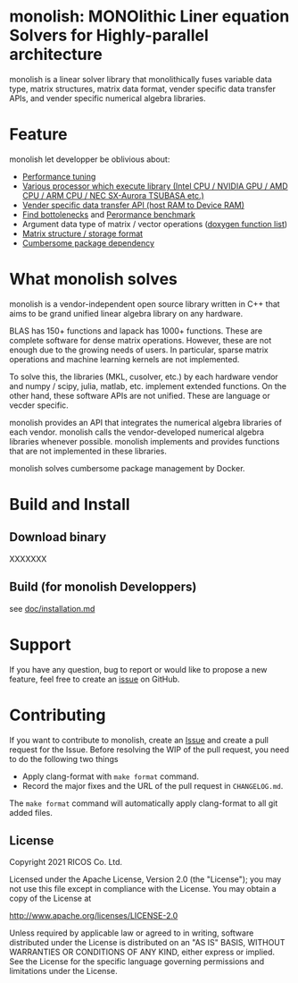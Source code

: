 # monolish: MONOlithic Liner equation Solvers for Highly-parallel architecture
monolish is a linear solver library that monolithically fuses variable data type, matrix structures, matrix data format, vender specific data transfer APIs, and vender specific numerical algebra libraries.

# Feature
monolish let developper be oblivious about:
- [Performance tuning][tuning_rule]
- [Various processor which execute library  (Intel CPU / NVIDIA GPU / AMD CPU / ARM CPU / NEC SX-Aurora TSUBASA etc.) ][oplist]
- [Vender specific data transfer API (host RAM to Device RAM)][gpu]
- [Find bottolenecks][logger] and [Perormance benchmark][perfviewer]
- Argument data type of matrix / vector operations ([doxygen function list][doxy_func])
- [Matrix structure / storage format][matrix_storage]
- [Cumbersome package dependency][build]

[oplist]: doc/operation_list.md
[gpu]: doc/gpu.md
[doxy_func]: XXXXXXXXXXXXXXX
[build]: doc/build.md
[logger]: XXXXXXXXXXXXXXXXXXXXXXXXX
[perfviewer]: XXXXXXXXXXXXXXXXXX
[matrix_storage]: XXXXXXXXXXXXXXXX
[tuning_rule]: XXXXXXXXXXXXXXX 

# What monolish solves
monolish is a vendor-independent open source library written in C++ that aims to be grand unified linear algebra library on any hardware.

BLAS has 150+ functions and lapack has 1000+ functions. These are complete software for dense matrix operations. 
However, these are not enough due to the growing needs of users. 
In particular, sparse matrix operations and machine learning kernels are not implemented. 

To solve this, the libraries (MKL, cusolver, etc.) by each hardware vendor and numpy / scipy, julia, matlab, etc. implement extended functions.
On the other hand, these software APIs are not unified. These are language or vecder specific.

monolish provides an API that integrates the numerical algebra libraries of each vendor.
monolish calls the vendor-developed numerical algebra libraries whenever possible.
monolish implements and provides functions that are not implemented in these libraries.

monolish solves cumbersome package management by Docker.

# Build and Install
## Download binary
XXXXXXX

## Build (for monolish Developpers)
see [doc/installation.md](doc/installation.md)

# Support
If you have any question, bug to report or would like to propose a new feature, feel free to create an [issue][issue] on GitHub.

[issue]: https://github.com/ricosjp/monolish/issues

# Contributing
If you want to contribute to monolish, create an [Issue][issue] and create a pull request for the Issue.
Before resolving the WIP of the pull request, you need to do the following two things

- Apply clang-format with `make format` command.
- Record the major fixes and the URL of the pull request in `CHANGELOG.md`.

The `make format` command will automatically apply clang-format to all git added files.

License
--------
Copyright 2021 RICOS Co. Ltd.

Licensed under the Apache License, Version 2.0 (the "License");
you may not use this file except in compliance with the License.
You may obtain a copy of the License at

http://www.apache.org/licenses/LICENSE-2.0

Unless required by applicable law or agreed to in writing, software
distributed under the License is distributed on an "AS IS" BASIS,
WITHOUT WARRANTIES OR CONDITIONS OF ANY KIND, either express or implied.
See the License for the specific language governing permissions and
limitations under the License.
